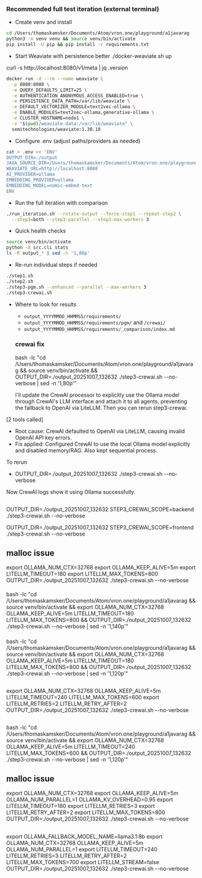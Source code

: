 ### Recommended full test iteration (external terminal)

- Create venv and install
```bash
cd /Users/thomaskamsker/Documents/Atom/vron.one/playground/a1javarag
python3 -m venv venv && source venv/bin/activate
pip install -U pip && pip install -r requirements.txt
```

- Start Weaviate with persistence
better 
./docker-weaviate.sh up

curl -s http://localhost:8080/v1/meta | jq .version


```bash
docker run -d --rm --name weaviate \
  -p 8080:8080 \
  -e QUERY_DEFAULTS_LIMIT=25 \
  -e AUTHENTICATION_ANONYMOUS_ACCESS_ENABLED=true \
  -e PERSISTENCE_DATA_PATH=/var/lib/weaviate \
  -e DEFAULT_VECTORIZER_MODULE=text2vec-ollama \
  -e ENABLE_MODULES=text2vec-ollama,generative-ollama \
  -e CLUSTER_HOSTNAME=node1 \
  -v "$(pwd)/weaviate-data:/var/lib/weaviate" \
  semitechnologies/weaviate:1.30.18
```

- Configure .env (adjust paths/providers as needed)
```bash
cat > .env << 'ENV'
OUTPUT_DIR=./output
JAVA_SOURCE_DIR=/Users/thomaskamsker/Documents/Atom/vron.one/playground/java/cuco-ui-admin
WEAVIATE_URL=http://localhost:8080
AI_PROVIDER=ollama
EMBEDDING_PROVIDER=ollama
EMBEDDING_MODEL=nomic-embed-text
ENV
```

- Run the full iteration with comparison
```bash
./run_iteration.sh --rotate-output --force-step1 --repeat-step2 \
  --step3=both --step3-parallel --step3-max-workers 3
```

- Quick health checks
```bash
source venv/bin/activate
python -m src.cli stats
ls -R output_* | sed -n '1,80p'
```

- Re-run individual steps if needed
```bash
./step1.sh
./step2.sh
./step3-pgm.sh --enhanced --parallel --max-workers 3
./step3-crewai.sh
```

- Where to look for results
  - `output_YYYYMMDD_HHMMSS/requirements/`
  - `output_YYYYMMDD_HHMMSS/requirements/pgm/` and `/crewai/`
  - `output_YYYYMMDD_HHMMSS/requirements/_comparison/index.md`



  ### crewai fix 
  bash -lc "cd /Users/thomaskamsker/Documents/Atom/vron.one/playground/a1javarag && source venv/bin/activate && OUTPUT_DIR=./output_20251007_132632 ./step3-crewai.sh --no-verbose | sed -n '1,80p'"


  I'll update the CrewAI processor to explicitly use the Ollama model through CrewAI's LLM interface and attach it to all agents, preventing the fallback to OpenAI via LiteLLM. Then you can rerun step3-crewai.

[2 tools called]

- Root cause: CrewAI defaulted to OpenAI via LiteLLM, causing invalid OpenAI API key errors.
- Fix applied: Configured CrewAI to use the local Ollama model explicitly and disabled memory/RAG. Also kept sequential process.

To rerun
- OUTPUT_DIR=./output_20251007_132632 ./step3-crewai.sh --no-verbose

Now CrewAI logs show it using Ollama successfully.

## 
OUTPUT_DIR=./output_20251007_132632 STEP3_CREWAI_SCOPE=backend ./step3-crewai.sh --no-verbose

OUTPUT_DIR=./output_20251007_132632 STEP3_CREWAI_SCOPE=frontend ./step3-crewai.sh --no-verbose

## malloc issue 
export OLLAMA_NUM_CTX=32768
export OLLAMA_KEEP_ALIVE=5m
export LITELLM_TIMEOUT=180
export LITELLM_MAX_TOKENS=800
OUTPUT_DIR=./output_20251007_132632 ./step3-crewai.sh --no-verbose


####

bash -lc "cd /Users/thomaskamsker/Documents/Atom/vron.one/playground/a1javarag && source venv/bin/activate && export OLLAMA_NUM_CTX=32768 OLLAMA_KEEP_ALIVE=5m LITELLM_TIMEOUT=180 LITELLM_MAX_TOKENS=800 && OUTPUT_DIR=./output_20251007_132632 ./step3-crewai.sh --no-verbose | sed -n '1,140p'"

###
bash -lc "cd /Users/thomaskamsker/Documents/Atom/vron.one/playground/a1javarag && source venv/bin/activate && export OLLAMA_NUM_CTX=32768 OLLAMA_KEEP_ALIVE=5m LITELLM_TIMEOUT=180 LITELLM_MAX_TOKENS=800 && OUTPUT_DIR=./output_20251007_132632 ./step3-crewai.sh --no-verbose | sed -n '1,120p'"

##

export OLLAMA_NUM_CTX=32768 OLLAMA_KEEP_ALIVE=5m LITELLM_TIMEOUT=240 LITELLM_MAX_TOKENS=600
export LITELLM_RETRIES=2 LITELLM_RETRY_AFTER=2
OUTPUT_DIR=./output_20251007_132632 ./step3-crewai.sh --no-verbose


##
bash -lc "cd /Users/thomaskamsker/Documents/Atom/vron.one/playground/a1javarag && source venv/bin/activate && export OLLAMA_NUM_CTX=32768 OLLAMA_KEEP_ALIVE=5m LITELLM_TIMEOUT=240 LITELLM_MAX_TOKENS=600 && OUTPUT_DIR=./output_20251007_132632 ./step3-crewai.sh --no-verbose | sed -n '1,120p'"

## malloc issue 
export OLLAMA_NUM_CTX=32768
export OLLAMA_KEEP_ALIVE=5m
OLLAMA_NUM_PARALLEL=1
OLLAMA_KV_OVERHEAD=0.95
export LITELLM_TIMEOUT=180
export LITELLM_RETRIES=3
export LITELLM_RETRY_AFTER=2
export LITELLM_MAX_TOKENS=800
OUTPUT_DIR=./output_20251007_132632 ./step3-crewai.sh --no-verbose

## 
export OLLAMA_FALLBACK_MODEL_NAME=llama3.1:8b
export OLLAMA_NUM_CTX=32768 OLLAMA_KEEP_ALIVE=5m OLLAMA_NUM_PARALLEL=1
export LITELLM_TIMEOUT=240 LITELLM_RETRIES=3 LITELLM_RETRY_AFTER=2 LITELLM_MAX_TOKENS=700
export LITELLM_STREAM=false
OUTPUT_DIR=./output_20251007_132632 ./step3-crewai.sh --no-verbose